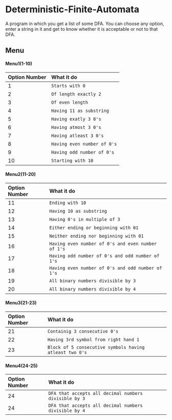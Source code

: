 # Deterministic-Finite-Automata
A program in which you get a list of some DFA. You can choose any option, enter a string in it and get to know whether it is acceptable or not to that DFA.


## Menu

#### Menu1(1-10)

| Option Number | What it do |
| :-------- | :------- | 
|    1       | `Starts with 0` |
|    2       | `Of length exactly 2` |
|    3       | `Of even length` |
|    4       | `Having 11 as substring` |
|    5       | `Having exatly 3 0's` |
|    6       | `Having atmost 3 0's` |
|    7       | `Having atleast 3 0's` |
|    8       | `Having even number of 0's` |
|    9       | `Having odd number of 0's` |
|    10       | `Starting with 10` |


#### Menu2(11-20)

| Option Number | What it do |
| :-------- | :------- | 
|  11       | `Ending with 10` |
|  12       | `Having 10 as substring` |
|  13       | `Having 0's in multiple of 3` |
|  14       | `Either ending or beginning with 01` |
|  15       | `Neither ending nor beginning with 01` |
|  16       | `Having even number of 0's and even number of 1's` |
|  17       | `Having odd number of 0's and odd number of 1's` |
|  18       | `Having even number of 0's and odd number of 1's` |
|  19       | `All binary numbers divisible by 3` |
|  20       | `All binary numbers divisible by 4` |

#### Menu3(21-23)

| Option Number | What it do |
| :-------- | :------- | 
| 21        | `Containig 3 consecutive 0's` |
| 22        | `Having 3rd symbol from right hand 1` |
| 23        | `Block of 5 consecutive symbols having atleast two 0's` |


#### Menu4(24-25)

| Option Number | What it do |
| :-------- | :------- | 
| 24 | `DFA that accepts all decimal numbers divisible by 3` |
| 24 | `DFA that accepts all decimal numbers divisible by 4` |
  


  
